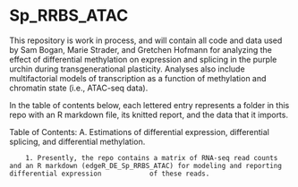 # Sp_RRBS_ATAC
This repository is work in process, and will contain all code and data used by Sam Bogan, Marie Strader, and Gretchen Hofmann for analyzing the effect of differential methylation on expression and splicing in the purple urchin during transgenerational plasticity. Analyses also include multifactorial models of transcription as a function of methylation and chromatin state (i.e., ATAC-seq data).

In the table of contents below, each lettered entry represents a folder in this repo with an R markdown file, its knitted report, and the data that it imports.

Table of Contents:
A. Estimations of differential expression, differential splicing, and differential methylation.
        
        1. Presently, the repo contains a matrix of RNA-seq read counts and an R markdown (edgeR_DE_Sp_RRBS_ATAC) for modeling and reporting differential expression            of these reads.
